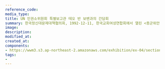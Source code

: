 ```yaml
---
reference_code:
media_type:
title: UN 인권소위원회 특별보고관 테오 반 보벤과의 간담회
summary: 한국정신대문제대책협의회, 1992-12-11, 한국교회여성연합회에서 열린 <종군위안부와의 간담회>에 이영숙, 이효재, 테오 반 보벤, 강덕경, 황금주, 이용수, 강정숙, 정진성, 김학순, 윤영애, 윤정옥 등이 참석했다. 
image:
description:
modified_at:
created_at:
components:
- https://wwm3.s3.ap-northeast-2.amazonaws.com/exhibition/ex-04/section-02/15_테오+반+보벤과의+간담회.JPG
tags:
-
---
```

